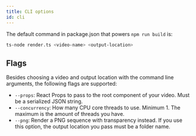 ```yaml
---
title: CLI options
id: cli
---
```


The default command in package.json that powers `npm run build` is:

```bash
ts-node render.ts <video-name> <output-location>
```

## Flags

Besides choosing a video and output location with the command line arguments, the following flags are supported:

- `--props`: React Props to pass to the root component of your video. Must be a serialized JSON string.
- `--concurrency`: How many CPU core threads to use. Minimum 1. The maximum is the amount of threads you have.
- `--png`: Render a PNG sequence with transparency instead. If you use this option, the output location you pass must be a folder name.
